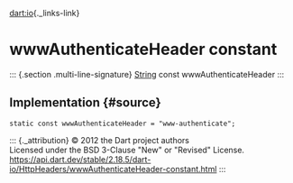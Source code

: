 [dart:io](../../dart-io/dart-io-library){._links-link}

wwwAuthenticateHeader constant
==============================

::: {.section .multi-line-signature}
[String](../../dart-core/string-class) const wwwAuthenticateHeader
:::

Implementation {#source}
--------------

``` {.language-dart data-language="dart"}
static const wwwAuthenticateHeader = "www-authenticate";
```

::: {._attribution}
© 2012 the Dart project authors\
Licensed under the BSD 3-Clause \"New\" or \"Revised\" License.\
<https://api.dart.dev/stable/2.18.5/dart-io/HttpHeaders/wwwAuthenticateHeader-constant.html>
:::
